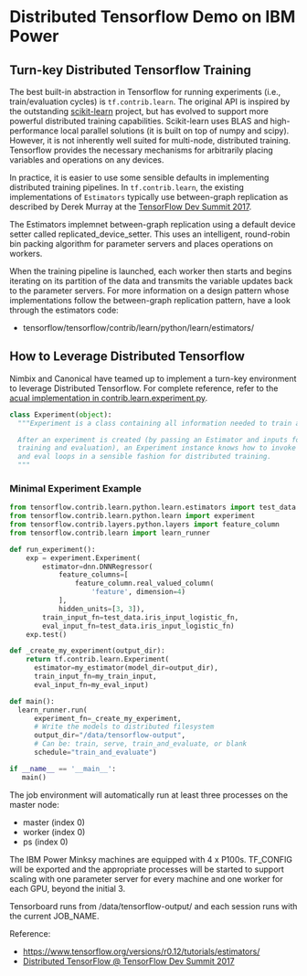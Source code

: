 # Distributed Tensorflow Demo on IBM Power

## Turn-key Distributed Tensorflow Training

The best built-in abstraction in Tensorflow for running experiments (i.e., train/evaluation cycles) is `tf.contrib.learn`. The original API is inspired by the outstanding [scikit-learn](http://scikit-learn.org/stable/) project, but has evolved to support more powerful distributed training capabilities. Scikit-learn uses BLAS and high-performance local parallel solutions (it is built on top of numpy and scipy). However, it is not inherently well suited for multi-node, distributed training. Tensorflow provides the necessary mechanisms for arbitrarily placing variables and operations on any devices.

In practice, it is easier to use some sensible defaults in implementing distributed training pipelines. In `tf.contrib.learn`, the existing implementations of `Estimators` typically use between-graph replication as described by Derek Murray at the [TensorFlow Dev Summit 2017](https://www.youtube.com/watch?v=la_M6bCV91M).

The Estimators implemnet between-graph replication using a default device setter called replicated_device_setter. This uses an intelligent, round-robin bin packing algorithm for parameter servers and places operations on workers.

When the training pipeline is launched, each worker then starts and begins iterating on its partition of the data and transmits the variable updates back to the parameter servers. For more information on a design pattern whose implementations follow the between-graph replication pattern, have a look through the estimators code:
 * tensorflow/tensorflow/contrib/learn/python/learn/estimators/

## How to Leverage Distributed Tensorflow

Nimbix and Canonical have teamed up to implement a turn-key environment to leverage Distributed Tensorflow. For complete reference, refer to the [acual implementation in contrib.learn.experiment.py](https://github.com/tensorflow/tensorflow/blob/master/tensorflow/contrib/learn/python/learn/experiment.py).

```python
class Experiment(object):
  """Experiment is a class containing all information needed to train a model.

  After an experiment is created (by passing an Estimator and inputs for
  training and evaluation), an Experiment instance knows how to invoke training
  and eval loops in a sensible fashion for distributed training.
  """
```

### Minimal Experiment Example

```python
from tensorflow.contrib.learn.python.learn.estimators import test_data
from tensorflow.contrib.learn.python.learn import experiment
from tensorflow.contrib.layers.python.layers import feature_column
from tensorflow.contrib.learn import learn_runner

def run_experiment():
    exp = experiment.Experiment(
        estimator=dnn.DNNRegressor(
            feature_columns=[
                feature_column.real_valued_column(
                    'feature', dimension=4)
            ],
            hidden_units=[3, 3]),
        train_input_fn=test_data.iris_input_logistic_fn,
        eval_input_fn=test_data.iris_input_logistic_fn)
    exp.test()

def _create_my_experiment(output_dir):
    return tf.contrib.learn.Experiment(
      estimator=my_estimator(model_dir=output_dir),
      train_input_fn=my_train_input,
      eval_input_fn=my_eval_input)

def main():
  learn_runner.run(
      experiment_fn=_create_my_experiment,
      # Write the models to distributed filesystem
      output_dir="/data/tensorflow-output",
      # Can be: train, serve, train_and_evaluate, or blank
      schedule="train_and_evaluate")

if __name__ == '__main__':
   main()

```

The job environment will automatically run at least three processes on the master node:
 * master (index 0)
 * worker (index 0)
 * ps (index 0)

The IBM Power Minksy machines are equipped with 4 x P100s. TF_CONFIG will be exported and the appropriate processes will be started to support scaling with one parameter server for every machine and one worker for each GPU, beyond the initial 3.

Tensorboard runs from /data/tensorflow-output/ and each session runs with the current JOB_NAME.

Reference:
 * https://www.tensorflow.org/versions/r0.12/tutorials/estimators/
 * [Distributed TensorFlow @ TensorFlow Dev Summit 2017](https://www.youtube.com/watch?v=la_M6bCV91M)
